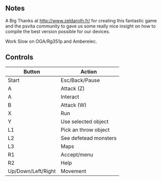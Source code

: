 ## Notes

A Big Thanks at http://www.zeldaroth.fr/ for creating this fantastic game and the psvita community to gave us some really nice insight on how to compile the best version possible for our devices.

Work Slow on OGA/Rg351p  and Amberelec.

## Controls

| Button | Action |
|--|--| 
|Start |Esc/Back/Pause|
|A|Attack (Z)|
|A|Interact|
|B|Attack (W)|
|X|Run|
|Y|Use selected object|
|L1|Pick an throw object|
|L2|See defetead monsters|
|L3|Maps|
|R1|Accept/menu|
|R2|Help|
|Up/Down/Left/Right|Movement|



